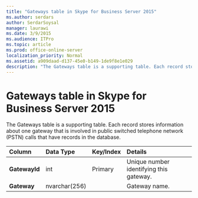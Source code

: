 ```yaml
---
title: "Gateways table in Skype for Business Server 2015"
ms.author: serdars
author: SerdarSoysal
manager: laurawi
ms.date: 3/9/2015
ms.audience: ITPro
ms.topic: article
ms.prod: office-online-server
localization_priority: Normal
ms.assetid: a909daad-d137-45e0-b149-1de9f8e1e029
description: "The Gateways table is a supporting table. Each record stores information about one gateway that is involved in public switched telephone network (PSTN) calls that have records in the database."
---
```


# Gateways table in Skype for Business Server 2015
 
The Gateways table is a supporting table. Each record stores information about one gateway that is involved in public switched telephone network (PSTN) calls that have records in the database.
  
|**Column**|**Data Type**|**Key/Index**|**Details**|
|:-----|:-----|:-----|:-----|
|**GatewayId** <br/> |int  <br/> |Primary  <br/> |Unique number identifying this gateway.  <br/> |
|**Gateway** <br/> |nvarchar(256)  <br/> | <br/> |Gateway name.  <br/> |
   

